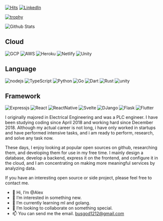 [![Hits](https://hits.seeyoufarm.com/api/count/incr/badge.svg?url=https%3A%2F%2Fgithub.com%2Fhanhyeonkyu)](https://hits.seeyoufarm.com)
[![LinkedIn](https://img.shields.io/badge/-LinkedIn-0077b5?style=round-square&logo=linkedin&logoColor=white&link=https://www.linkedin.com/in/hyeonkyu-han-86453113a/)](https://www.linkedin.com/in/hyeonkyu-han-86453113a/)

[![trophy](https://github-profile-trophy.vercel.app/?username=hanhyeonkyu&column=4&no-frame=true)](https://github.com/ryo-ma/github-profile-trophy)

![Github Stats](https://github-readme-stats.vercel.app/api?username=hanhyeonkyu&show_icons=true&count_private=true&hide_border=true)

<!-- https://simpleicons.org -->
## Cloud
![GCP](https://img.shields.io/badge/Google_Cloud-4285F4?style=for-the-badge&logo=google-cloud&logoColor=white)
![AWS](https://img.shields.io/badge/Amazon_AWS-232F3E?style=for-the-badge&logo=amazon-aws&logoColor=white)
![Heroku](https://img.shields.io/badge/Heroku-430098?style=for-the-badge&logo=heroku&logoColor=white)
![Netlify](https://img.shields.io/badge/Netlify-00C7B7?style=for-the-badge&logo=netlify&logoColor=white)
![Unity](https://img.shields.io/badge/Unity-100000?style=for-the-badge&logo=unity&logoColor=white)

## Language
![nodejs](https://img.shields.io/badge/Node.js-43853D?style=for-the-badge&logo=node.js&logoColor=white)
![TypeScript](https://img.shields.io/badge/-TypeScript-007acc?style=for-the-badge&logo=typescript&logoColor=fff)
![Python](https://img.shields.io/badge/Python-3776AB?style=for-the-badge&logo=python&logoColor=white)
![Go](https://img.shields.io/badge/Go-00ADD8?style=for-the-badge&logo=go&logoColor=white)
![Dart](https://img.shields.io/badge/Dart-0175C2?style=for-the-badge&logo=dart&logoColor=white)
![Rust](https://img.shields.io/badge/-Rust-000000?style=for-the-badge&logo=rust&logoColor=fff)
![unity](https://img.shields.io/badge/Unity-100000?style=for-the-badge&logo=unity&logoColor=white)

## Framework
![Expressjs](https://img.shields.io/badge/Express.js-404D59?style=for-the-badge)
![React](https://img.shields.io/badge/React-20232A?style=for-the-badge&logo=react&logoColor=61DAFB)
![ReactNative](https://img.shields.io/badge/React_Native-20232A?style=for-the-badge&logo=react&logoColor=61DAFB)
![Svelte](https://img.shields.io/badge/Svelte-4A4A55?style=for-the-badge&logo=svelte&logoColor=FF3E00)
![DJango](https://img.shields.io/badge/Django-092E20?style=for-the-badge&logo=django&logoColor=white)
![Flask](https://img.shields.io/badge/Flask-000000?style=for-the-badge&logo=flask&logoColor=white)
![Flutter](https://img.shields.io/badge/Flutter-02569B?style=for-the-badge&logo=flutter&logoColor=white)

I originally majored in Electrical Engineering and was a PLC engineer. I have been studying coding since April 2018 and working hard since December 2018. Although my actual career is not long, i have only worked in startups and have performed intensive tasks, and i am ready to perform, research, and solve any task now.

These days, I enjoy looking at popular open sources on github, researching them, and developing them for use in my free time. I mainly design a database, develop a backend, express it on the frontend, and configure it in the cloud, and I am concentrating on making more meaningful services by analyzing data.

If you have an interesting open source or side project, please feel free to contact me.

- 👋 Hi, I’m @Alex
- 👀 I’m interested in something new.
- 🌱 I’m currently learning ml and golang.
- 💞️ I’m looking to collaborate on something special.
- 📫 You can send me the email. busgod1212@gmail.com
